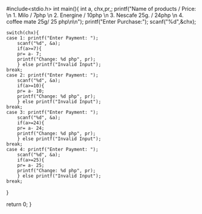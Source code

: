 #include<stdio.h>
int main(){
	int a, chx,pr,;
	printf("Name of products / Price: \n
		1. Milo / 7php \n
		2. Energine / 10php \n
		3. Nescafe 25g. / 24php \n
		4. coffee mate 25g/ 25 php\n\n");
	printf("Enter Purchase:");
	scanf("%d",&chx);

	switch(chx){
	case 1: printf("Enter Payment: ");
		scanf("%d", &a);
		if(a>=7){
		pr= a- 7;
		printf("Change: %d php", pr);
		} else printf("Invalid Input");
	break;
	case 2: printf("Enter Payment: ");
		scanf("%d", &a);
		if(a>=10){
		pr= a- 10;
		printf("Change: %d php", pr);
		} else printf("Invalid Input");
	break;
	case 3: printf("Enter Payment: ");
		scanf("%d", &a);
		if(a>=24){
		pr= a- 24;
		printf("Change: %d php", pr);
		} else printf("Invalid Input");
	break;
	case 4: printf("Enter Payment: ");
		scanf("%d", &a);
		if(a>=25){
		pr= a- 25;
		printf("Change: %d php", pr);
		} else printf("Invalid Input");
	break;
}


return 0;
}
